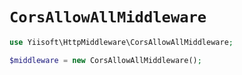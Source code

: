 # `CorsAllowAllMiddleware`

```php
use Yiisoft\HttpMiddleware\CorsAllowAllMiddleware;

$middleware = new CorsAllowAllMiddleware();
```
